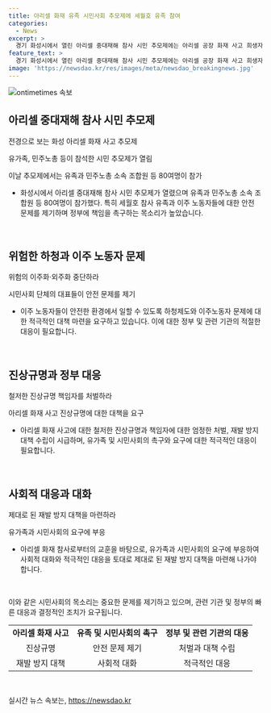 ```yaml
---
title: 아리셀 화재 유족 시민사회 추모제에 세월호 유족 참여
categories:
  - News
excerpt: >
  경기 화성시에서 열린 아리셀 중대재해 참사 시민 추모제에는 아리셀 공장 화재 사고 희생자 유족과 시민사회 단체가 참석했다. 세월호 참사 피해자 유족과의 연대로 사고의 진상규명과 정부의 대책 요구가 나왔으며, 이주 노동자의 안전과 노동 환경 문제를 지적하는 목소리도 높아졌다. 또한, 정부와의 갈등 속에서 추모제를 진행했으나, 유족협의회와 대책위는 매일 저녁 추모제를 열기로 계획하고 있다. 결국, 이 화재를 통해 위험의 이주화·외주화 문제를 제기하고, 안전 관리와 진실한 사죄를 요구하는 목소리가 높아지고 있다.
feature_text: >
  경기 화성시에서 열린 아리셀 중대재해 참사 시민 추모제에는 아리셀 공장 화재 사고 희생자 유족과 시민사회 단체가 참석했다. 세월호 참사 피해자 유족과의 연대로 사고의 진상규명과 정부의 대책 요구가 나왔으며, 이주 노동자의 안전과 노동 환경 문제를 지적하는 목소리도 높아졌다. 또한, 정부와의 갈등 속에서 추모제를 진행했으나, 유족협의회와 대책위는 매일 저녁 추모제를 열기로 계획하고 있다. 결국, 이 화재를 통해 위험의 이주화·외주화 문제를 제기하고, 안전 관리와 진실한 사죄를 요구하는 목소리가 높아지고 있다.
image: 'https://newsdao.kr/res/images/meta/newsdao_breakingnews.jpg'
---
```


<p><img src="https://newsdao.kr/res/images/meta/newsdao_breakingnews.jpg" alt="ontimetimes 속보" /></p>

<h2 data-ke-size="size26">아리셀 중대재해 참사 시민 추모제</h2>

<p>전경으로 보는 화성 아리셀 화재 사고 추모제</p>

<p>유가족, 민주노총 등이 참석한 시민 추모제가 열림</p>

<p>이날 추모제에서는 유족과 민주노총 소속 조합원 등 80여명이 참가</p>

<ul>
<li>화성시에서 아리셀 중대재해 참사 시민 추모제가 열렸으며 유족과 민주노총 소속 조합원 등 80여명이 참가했다. 특히 세월호 참사 유족과 이주 노동자들에 대한 안전 문제를 제기하며 정부에 책임을 촉구하는 목소리가 높았습니다.</li>
</ul>

<p data-ke-size="size16">&nbsp;</p>

<h2 data-ke-size="size26">위험한 하청과 이주 노동자 문제</h2>

<p>위험의 이주화·외주화 중단하라</p>

<p>시민사회 단체의 대표들이 안전 문제를 제기</p>

<ul>
<li>이주 노동자들이 안전한 환경에서 일할 수 있도록 하청제도와 이주노동자 문제에 대한 적극적인 대책 마련을 요구하고 있습니다. 이에 대한 정부 및 관련 기관의 적절한 대응이 필요합니다.</li>
</ul>

<p data-ke-size="size16">&nbsp;</p>

<h2 data-ke-size="size26">진상규명과 정부 대응</h2>

<p>철저한 진상규명 책임자를 처벌하라</p>

<p>아리셀 화재 사고 진상규명에 대한 대책을 요구</p>

<ul>
<li>아리셀 화재 사고에 대한 철저한 진상규명과 책임자에 대한 엄정한 처벌, 재발 방지 대책 수립이 시급하며, 유가족 및 시민사회의 촉구와 요구에 대한 적극적인 대응이 필요합니다.</li>
</ul>

<p data-ke-size="size16">&nbsp;</p>

<h2 data-ke-size="size26">사회적 대응과 대화</h2>

<p>제대로 된 재발 방지 대책을 마련하라</p>

<p>유가족과 시민사회의 요구에 부응</p>

<ul>
<li>아리셀 화재 참사로부터의 교훈을 바탕으로, 유가족과 시민사회의 요구에 부응하여 사회적 대화와 적극적인 대응을 토대로 제대로 된 재발 방지 대책을 마련해 나가야 합니다.</li>
</ul>

<p data-ke-size="size16">&nbsp;</p>

<p>이와 같은 시민사회의 목소리는 중요한 문제를 제기하고 있으며, 관련 기관 및 정부의 빠른 대응과 결정적인 조치가 요구됩니다.</p>

<table>
    <tr>
        <td style="text-align: center; height: 17px;"><b>아리셀 화재 사고</b></td>
        <td style="text-align: center; height: 17px;"><b>유족 및 시민사회의 촉구</b></td>
        <td style="text-align: center; height: 17px;"><b>정부 및 관련 기관의 대응</b></td>
    </tr>
    <tr>
        <td style="text-align: center;">진상규명</td>
        <td style="text-align: center;">안전 문제 제기</td>
        <td style="text-align: center;">처벌과 대책 수립</td>
    </tr>
    <tr>
        <td style="text-align: center;">재발 방지 대책</td>
        <td style="text-align: center;">사회적 대화</td>
        <td style="text-align: center;">적극적인 대응</td>
    </tr>
</table>

<p data-ke-size="size16">&nbsp;</p>
실시간 뉴스 속보는, <a href="https://newsdao.kr" rel="dofollow">https://newsdao.kr</a>


